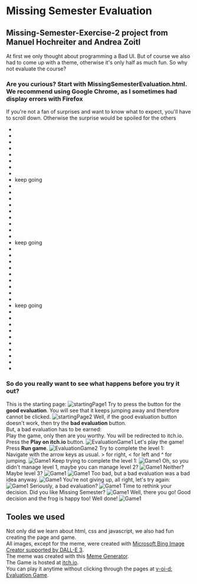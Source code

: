 # Missing Semester Evaluation
## Missing-Semester-Exercise-2 project from Manuel Hochreiter and Andrea Zoitl

At first we only thought about programming a Bad UI. But of course we also had to come up with a theme, otherwise it's only half as much fun. So why not evaluate the course?

### Are you curious? Start with MissingSemesterEvaluation.html. <br> We recommend using Google Chrome, as I sometimes had display errors with Firefox 

If you're not a fan of surprises and want to know what to expect, you'll have to scroll down. Otherwise the surprise would be spoiled for the others

-
-
-
-
-
-
-
-
- keep going
-
-
-
-
-
-
-
-
-
- keep going
-
-
-
-
-
-
-
-
-
- keep going
-
-
-
-
-
-
-
-
-
-
### So do you really want to see what happens before you try it out?
This is the starting page:
![startingPage1](./img/01.png)
Try to press the button for the **good evaluation**. You will see that it keeps jumping away and therefore cannot be clicked.
![startingPage2](./img/02.png)
Well, if the good evaluation button doesn't work, then try the **bad evaluation** button. <br>
But, a bad evaluation has to be earned: <br>Play the game, only then are you worthy. You will be redirected to itch.io. Press the **Play on itch.io** button.
![EvaluationGame1](./img/03.png)
Let's play the game! Press **Run game**.
![EvaluationGame2](./img/04.png)
Try to complete the level 1: <br>
Navigate with the arrow keys as usual. > for right, < for left and ^ for jumping. 
![Game1](./img/05.png)
Keep trying to complete the level 1:
![Game1](./img/06.png)
Oh, so you didn't manage level 1, maybe you can manage level 2?
![Game1](./img/07.png)
Neither? Maybe level 3? 
![Game1](./img/08.png)
![Game1](./img/09.png)
Too bad, but a bad evaluation was a bad idea anyway.
![Game1](./img/10.png)
You're not giving up, all right, let's try again:
![Game1](./img/11.png)
Seriously, a bad evaluation? 
![Game1](./img/12.png)
Time to rethink your decision. Did you like Missing Semester?
![Game1](./img/13.png)
Well, there you go! Good decision and the frog is happy too! Well done!
![Game1](./img/14.png)

## Tooles we used
Not only did we learn about html, css and javascript, we also had fun creating the page and game. <br>
All images, except for the meme, were created with [Microsoft Bing Image Creator supported by DALL-E 3](https://www.bing.com/images/create). <br>
The meme was created with this [Meme Generator](https://imgflip.com/memegenerator). <br>
The Game is hosted at [itch.io](https://itch.io/). <br>
You can play it anytime without clicking through the pages at [v-oi-d: Evaluation Game](https://v-oi-d.itch.io/evaluation-game).
